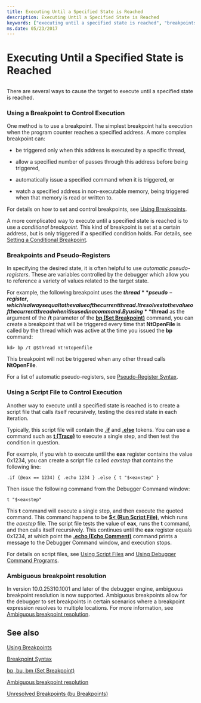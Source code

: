 ```yaml
---
title: Executing Until a Specified State is Reached
description: Executing Until a Specified State is Reached
keywords: ["executing until a specified state is reached", "breakpoints, used to control execution", "breakpoints, and pseudo-registers", "script file, used to control execution"]
ms.date: 05/23/2017
---
```


# Executing Until a Specified State is Reached


## <span id="ddk_determining_the_acl_of_an_object_dbg"></span><span id="DDK_DETERMINING_THE_ACL_OF_AN_OBJECT_DBG"></span>


There are several ways to cause the target to execute until a specified state is reached.

### <span id="using_a_breakpoint_to_control_execution"></span><span id="USING_A_BREAKPOINT_TO_CONTROL_EXECUTION"></span>Using a Breakpoint to Control Execution

One method is to use a breakpoint. The simplest breakpoint halts execution when the program counter reaches a specified address. A more complex breakpoint can:

-   be triggered only when this address is executed by a specific thread,

-   allow a specified number of passes through this address before being triggered,

-   automatically issue a specified command when it is triggered, or

-   watch a specified address in non-executable memory, being triggered when that memory is read or written to.

For details on how to set and control breakpoints, see [Using Breakpoints](using-breakpoints.md).

A more complicated way to execute until a specified state is reached is to use a *conditional breakpoint*. This kind of breakpoint is set at a certain address, but is only triggered if a specified condition holds. For details, see [Setting a Conditional Breakpoint](setting-a-conditional-breakpoint.md).

### <span id="breakpoints_and_pseudo_registers"></span><span id="BREAKPOINTS_AND_PSEUDO_REGISTERS"></span>Breakpoints and Pseudo-Registers

In specifying the desired state, it is often helpful to use *automatic pseudo-registers*. These are variables controlled by the debugger which allow you to reference a variety of values related to the target state.

For example, the following breakpoint uses the **$thread** pseudo-register, which is always equal to the value of the current thread. It resolves to the value of the current thread when it is used in a command. By using **$thread** as the argument of the **/t** parameter of the [**bp (Set Breakpoint)**](../debuggercmds/bp--bu--bm--set-breakpoint-.md) command, you can create a breakpoint that will be triggered every time that **NtOpenFile** is called by the thread which was active at the time you issued the **bp** command:

```dbgcmd
kd> bp /t @$thread nt!ntopenfile
```

This breakpoint will not be triggered when any other thread calls **NtOpenFile**.

For a list of automatic pseudo-registers, see [Pseudo-Register Syntax](../debuggercmds/pseudo-register-syntax.md).

### <span id="using_a_script_file_to_control_execution"></span><span id="USING_A_SCRIPT_FILE_TO_CONTROL_EXECUTION"></span>Using a Script File to Control Execution

Another way to execute until a specified state is reached is to create a script file that calls itself recursively, testing the desired state in each iteration.

Typically, this script file will contain the [**.if**](../debuggercmds/-if.md) and [**.else**](../debuggercmds/-else.md) tokens. You can use a command such as [**t (Trace)**](../debuggercmds/t--trace-.md) to execute a single step, and then test the condition in question.

For example, if you wish to execute until the **eax** register contains the value 0x1234, you can create a script file called *eaxstep* that contains the following line:

```dbgcmd
.if (@eax == 1234) { .echo 1234 } .else { t "$<eaxstep" }
```

Then issue the following command from the Debugger Command window:

```dbgcmd
t "$<eaxstep"
```

This **t** command will execute a single step, and then execute the quoted command. This command happens to be [**$&lt; (Run Script File)**](../debuggercmds/-----------------------a---run-script-file-.md), which runs the *eaxstep* file. The script file tests the value of **eax**, runs the **t** command, and then calls itself recursively. This continues until the **eax** register equals 0x1234, at which point the [**.echo (Echo Comment)**](../debuggercmds/-echo--echo-comment-.md) command prints a message to the Debugger Command window, and execution stops.

For details on script files, see [Using Script Files](../debuggercmds/using-script-files.md) and [Using Debugger Command Programs](using-debugger-command-programs.md).

### Ambiguous breakpoint resolution

In version 10.0.25310.1001 and later of the debugger engine, ambiguous breakpoint resolution is now supported. Ambiguous breakpoints allow for the debugger to set breakpoints in certain scenarios where a breakpoint expression resolves to multiple locations. For more information, see [Ambiguous breakpoint resolution](ambiguous-breakpoint-resolution.md).

## See also

[Using Breakpoints](using-breakpoints.md)

[Breakpoint Syntax](breakpoint-syntax.md)

[bp, bu, bm (Set Breakpoint)](../debuggercmds/bp--bu--bm--set-breakpoint-.md)

[Ambiguous breakpoint resolution](ambiguous-breakpoint-resolution.md)

[Unresolved Breakpoints (bu Breakpoints)](unresolved-breakpoints---bu-breakpoints-.md)
